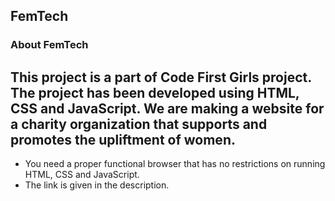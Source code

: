 FemTech
---
### About FemTech
This project is a part of Code First Girls project. The project has been developed using HTML, CSS and JavaScript.
We are making a website for a charity organization that supports and promotes the upliftment of women.
---
- You need a proper functional browser that has no restrictions on running HTML, CSS and JavaScript.
- The link is given in the description.
